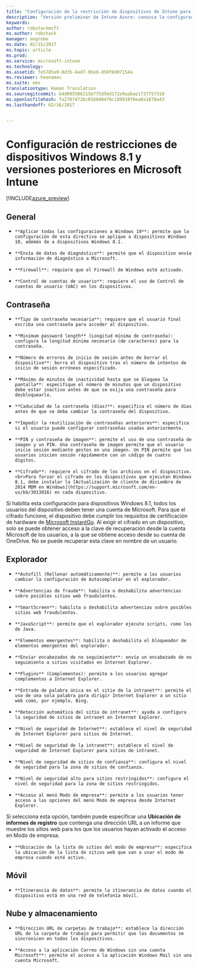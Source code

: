 ```yaml
---
title: "Configuración de la restricción de dispositivos de Intune para Windows 8.1 | Versión preliminar de Intune Azure | Microsoft Docs"
description: "Versión preliminar de Intune Azure: conozca la configuración de Intune que puede usar para controlar la configuración y la funcionalidad de dispositivos Windows 8.1."
keywords: 
author: robstackmsft
ms.author: robstack
manager: angrobe
ms.date: 02/15/2017
ms.topic: article
ms.prod: 
ms.service: microsoft-intune
ms.technology: 
ms.assetid: fe5785e9-8d35-4ad7-95e8-d50f8d87154a
ms.reviewer: heenamac
ms.suite: ems
translationtype: Human Translation
ms.sourcegitcommit: b4d095506215b775d56d172e9aabae1737757310
ms.openlocfilehash: fa27874726c016840470c189910f8ea8a1878a43
ms.lasthandoff: 02/16/2017


---
```


# <a name="windows-81-and-later-device-restriction-settings-in-microsoft-intune"></a>Configuración de restricciones de dispositivos Windows 8.1 y versiones posteriores en Microsoft Intune

[!INCLUDE[azure_preview](../includes/azure_preview.md)]

## <a name="general"></a>General
-     **Aplicar todas las configuraciones a Windows 10**: permite que la configuración de esta directiva se aplique a dispositivos Windows 10, además de a dispositivos Windows 8.1.
-     **Envío de datos de diagnóstico**: permite que el dispositivo envíe información de diagnóstico a Microsoft.
-     **Firewall**: requiere que el Firewall de Windows esté activado.
-     **Control de cuentas de usuario**: requiere el uso de Control de cuentas de usuario (UAC) en los dispositivos.
## <a name="password"></a>Contraseña
-     **Tipo de contraseña necesaria**: requiere que el usuario final escriba una contraseña para acceder al dispositivo.
-     **Minimum password length** (Longitud mínima de contraseña): configura la longitud mínima necesaria (de caracteres) para la contraseña.
-     **Número de errores de inicio de sesión antes de borrar el dispositivo**: borra el dispositivo tras el número de intentos de inicio de sesión erróneos especificado.
-     **Máximo de minutos de inactividad hasta que se bloquea la pantalla**: especifique el número de minutos que un dispositivo debe estar inactivo antes de que se exija una contraseña para desbloquearlo.
-     **Caducidad de la contraseña (días)**: especifica el número de días antes de que se deba cambiar la contraseña del dispositivo.
-     **Impedir la reutilización de contraseñas anteriores**: especifica si el usuario puede configurar contraseñas usadas anteriormente.
-     **PIN y contraseña de imagen**: permite el uso de una contraseña de imagen y un PIN. Una contraseña de imagen permite que el usuario inicie sesión mediante gestos en una imagen. Un PIN permite que los usuarios inicien sesión rápidamente con un código de cuatro dígitos.
-     **Cifrado**: requiere el cifrado de los archivos en el dispositivo.<br>Para forzar el cifrado en los dispositivos que ejecutan Windows 8.1, debe instalar la [Actualización de cliente de diciembre de 2014 MDM en Windows](https://support.microsoft.com/en-us/kb/3013816) en cada dispositivo.
Si habilita esta configuración para dispositivos Windows 8.1, todos los usuarios del dispositivo deben tener una cuenta de Microsoft.
Para que el cifrado funcione, el dispositivo debe cumplir los requisitos de certificación de hardware de [Microsoft InstantGo](https://blogs.windows.com/windowsexperience/2014/06/19/instantgo-a-better-way-to-sleep/#IBHULcTfI4PokO8X.97).
Al exigir el cifrado en un dispositivo, solo se puede obtener acceso a la clave de recuperación desde la cuenta Microsoft de los usuarios, a la que se obtiene acceso desde su cuenta de OneDrive. No se puede recuperar esta clave en nombre de un usuario.     



## <a name="browser"></a>Explorador
-     **Autofill (Rellenar automáticamente)**: permite a los usuarios cambiar la configuración de Autocompletar en el explorador.
-     **Advertencias de fraude**: habilita o deshabilita advertencias sobre posibles sitios web fraudulentos.
-     **SmartScreen**: habilita o deshabilita advertencias sobre posibles sitios web fraudulentos.
-     **JavaScript**: permite que el explorador ejecute scripts, como los de Java.
-     **Elementos emergentes**: habilita o deshabilita el bloqueador de elementos emergentes del explorador.
-     **Enviar encabezados de no seguimiento**: envía un encabezado de no seguimiento a sitios visitados en Internet Explorer.
-     **Plugins** (Complementos): permite a los usuarios agregar complementos a Internet Explorer.
-     **Entrada de palabra única en el sitio de la intranet**: permite el uso de una sola palabra para dirigir Internet Explorer a un sitio web como, por ejemplo, Bing.
-     **Detección automática del sitio de intranet**: ayuda a configura la seguridad de sitios de intranet en Internet Explorer.
-     **Nivel de seguridad de Internet**: establece el nivel de seguridad de Internet Explorer para sitios de Internet.
-     **Nivel de seguridad de la intranet**: establece el nivel de seguridad de Internet Explorer para sitios de intranet.
-     **Nivel de seguridad de sitios de confianza**: configura el nivel de seguridad para la zona de sitios de confianza.
-     **Nivel de seguridad alto para sitios restringidos**: configura el nivel de seguridad para la zona de sitios restringidos.
-     **Acceso al menú Modo de empresa**: permite a los usuarios tener acceso a las opciones del menú Modo de empresa desde Internet Explorer.
Si selecciona esta opción, también puede especificar una **Ubicación de informes de registro** que contenga una dirección URL a un informe que muestre los sitios web para los que los usuarios hayan activado el acceso en Modo de empresa.
-     **Ubicación de la lista de sitios del modo de empresa**: especifica la ubicación de la lista de sitios web que van a usar el modo de empresa cuando esté activo.
## <a name="cellular"></a>Móvil
-     **Itinerancia de datos**: permite la itinerancia de datos cuando el dispositivo está en una red de telefonía móvil.
## <a name="cloud-and-storage"></a>Nube y almacenamiento
-     **Dirección URL de carpetas de trabajo**: establece la dirección URL de la carpeta de trabajo para permitir que los documentos se sincronicen en todos los dispositivos.
-     **Acceso a la aplicación Correo de Windows sin una cuenta Microsoft**: permite el acceso a la aplicación Windows Mail sin una cuenta Microsoft.     

